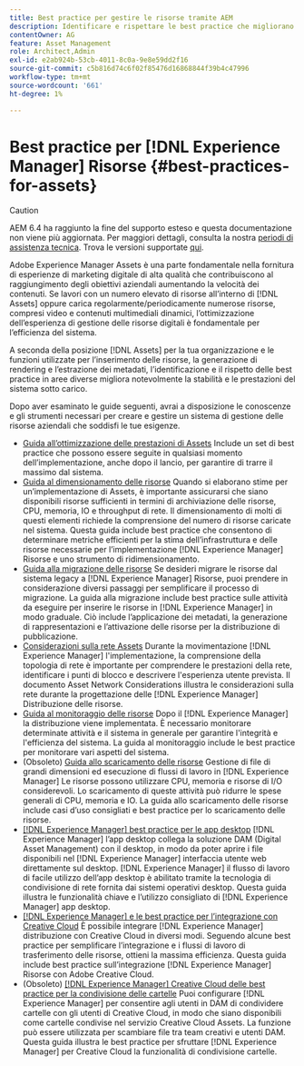 ```yaml
---
title: Best practice per gestire le risorse tramite AEM
description: Identificare e rispettare le best practice che migliorano la stabilità del sistema e le prestazioni sotto carico, a seconda dei [!DNL Experience Manager] Distribuzione delle risorse e funzionalità utilizzate per acquisire ed elaborare le risorse.
contentOwner: AG
feature: Asset Management
role: Architect,Admin
exl-id: e2ab924b-53cb-4011-8c0a-9e8e59dd2f16
source-git-commit: c5b816d74c6f02f85476d16868844f39b4c47996
workflow-type: tm+mt
source-wordcount: '661'
ht-degree: 1%

---
```


# Best practice per [!DNL Experience Manager] Risorse {#best-practices-for-assets}

>[!CAUTION]
>
>AEM 6.4 ha raggiunto la fine del supporto esteso e questa documentazione non viene più aggiornata. Per maggiori dettagli, consulta la nostra [periodi di assistenza tecnica](https://helpx.adobe.com/it/support/programs/eol-matrix.html). Trova le versioni supportate [qui](https://experienceleague.adobe.com/docs/).

Adobe Experience Manager Assets è una parte fondamentale nella fornitura di esperienze di marketing digitale di alta qualità che contribuiscono al raggiungimento degli obiettivi aziendali aumentando la velocità dei contenuti. Se lavori con un numero elevato di risorse all’interno di [!DNL Assets] oppure carica regolarmente/periodicamente numerose risorse, compresi video e contenuti multimediali dinamici, l’ottimizzazione dell’esperienza di gestione delle risorse digitali è fondamentale per l’efficienza del sistema.

A seconda della posizione [!DNL Assets] per la tua organizzazione e le funzioni utilizzate per l’inserimento delle risorse, la generazione di rendering e l’estrazione dei metadati, l’identificazione e il rispetto delle best practice in aree diverse migliora notevolmente la stabilità e le prestazioni del sistema sotto carico.

Dopo aver esaminato le guide seguenti, avrai a disposizione le conoscenze e gli strumenti necessari per creare e gestire un sistema di gestione delle risorse aziendali che soddisfi le tue esigenze.

* [Guida all’ottimizzazione delle prestazioni di Assets](performance-tuning-guidelines.md)
Include un set di best practice che possono essere seguite in qualsiasi momento dell’implementazione, anche dopo il lancio, per garantire di trarre il massimo dal sistema.
* [Guida al dimensionamento delle risorse](assets-sizing-guide.md)
Quando si elaborano stime per un’implementazione di Assets, è importante assicurarsi che siano disponibili risorse sufficienti in termini di archiviazione delle risorse, CPU, memoria, IO e throughput di rete. Il dimensionamento di molti di questi elementi richiede la comprensione del numero di risorse caricate nel sistema. Questa guida include best practice che consentono di determinare metriche efficienti per la stima dell’infrastruttura e delle risorse necessarie per l’implementazione [!DNL Experience Manager] Risorse e uno strumento di ridimensionamento.
* [Guida alla migrazione delle risorse](assets-migration-guide.md)
Se desideri migrare le risorse dal sistema legacy a [!DNL Experience Manager] Risorse, puoi prendere in considerazione diversi passaggi per semplificare il processo di migrazione. La guida alla migrazione include best practice sulle attività da eseguire per inserire le risorse in [!DNL Experience Manager] in modo graduale. Ciò include l’applicazione dei metadati, la generazione di rappresentazioni e l’attivazione delle risorse per la distribuzione di pubblicazione.
* [Considerazioni sulla rete Assets](assets-network-considerations.md)
Durante la movimentazione [!DNL Experience Manager] l&#39;implementazione, la comprensione della topologia di rete è importante per comprendere le prestazioni della rete, identificare i punti di blocco e descrivere l&#39;esperienza utente prevista. Il documento Asset Network Considerations illustra le considerazioni sulla rete durante la progettazione delle [!DNL Experience Manager] Distribuzione delle risorse.
* [Guida al monitoraggio delle risorse](assets-monitoring-best-practices.md)
Dopo il [!DNL Experience Manager] la distribuzione viene implementata. È necessario monitorare determinate attività e il sistema in generale per garantire l&#39;integrità e l&#39;efficienza del sistema. La guida al monitoraggio include le best practice per monitorare vari aspetti del sistema.
* (Obsoleto) [Guida allo scaricamento delle risorse](assets-offloading-best-practices.md)
Gestione di file di grandi dimensioni ed esecuzione di flussi di lavoro in [!DNL Experience Manager] Le risorse possono utilizzare CPU, memoria e risorse di I/O considerevoli. Lo scaricamento di queste attività può ridurre le spese generali di CPU, memoria e IO. La guida allo scaricamento delle risorse include casi d’uso consigliati e best practice per lo scaricamento delle risorse.
* [[!DNL Experience Manager] best practice per le app desktop](https://helpx.adobe.com/experience-manager/desktop-app/aem-desktop-app-best-practices.html)
   [!DNL Experience Manager] l’app desktop collega la soluzione DAM (Digital Asset Management) con il desktop, in modo da poter aprire i file disponibili nel [!DNL Experience Manager] interfaccia utente web direttamente sul desktop. [!DNL Experience Manager] il flusso di lavoro di facile utilizzo dell’app desktop è abilitato tramite la tecnologia di condivisione di rete fornita dai sistemi operativi desktop. Questa guida illustra le funzionalità chiave e l’utilizzo consigliato di [!DNL Experience Manager] app desktop.
* [[!DNL Experience Manager] e le best practice per l’integrazione con Creative Cloud](aem-cc-integration-best-practices.md)
È possibile integrare [!DNL Experience Manager] distribuzione con Creative Cloud in diversi modi. Seguendo alcune best practice per semplificare l’integrazione e i flussi di lavoro di trasferimento delle risorse, ottieni la massima efficienza. Questa guida include best practice sull’integrazione [!DNL Experience Manager] Risorse con Adobe Creative Cloud.
* (Obsoleto) [[!DNL Experience Manager] Creative Cloud delle best practice per la condivisione delle cartelle](aem-cc-folder-sharing-best-practices.md)
Puoi configurare [!DNL Experience Manager] per consentire agli utenti in DAM di condividere cartelle con gli utenti di Creative Cloud, in modo che siano disponibili come cartelle condivise nel servizio Creative Cloud Assets. La funzione può essere utilizzata per scambiare file tra team creativi e utenti DAM. Questa guida illustra le best practice per sfruttare [!DNL Experience Manager] per Creative Cloud la funzionalità di condivisione cartelle.
